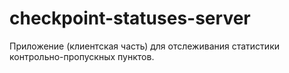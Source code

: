 # checkpoint-statuses-server

Приложение (клиентская часть) для отслеживания статистики контрольно-пропускных пунктов.
